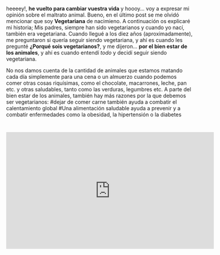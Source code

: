 heeeey!, **he vuelto para cambiar vuestra vida** y hoooy... voy a expresar mi opinión sobre el maltrato animal.
Bueno, en el último post se me olvidó mencionar que soy **Vegetariana** de nacimieno. A continuación os explicaré mi historia;
Mis padres, siempre han sido vegetarianos y cuando yo nací, también era vegetariana. Cuando llegué a los diez años (aproximadamente),
me preguntaron si quería seguir siendo vegetariana, y ahí es cuando les pregunté **¿Porqué sois vegetarianos?**, y me dijeron...
**por el bien estar de los animales**, y ahí es cuando entendí *todo* y decidí seguir siendo vegetariana.

No nos damos cuenta de la cantidad de animales que estamos matando cada día simplemente para una cena o un almuerzo cuando podemos comer otras cosas riquísimas, como el chocolate, macarrones, leche, pan etc. y otras saludables, tanto como las verduras, legumbres etc.
A parte del bien estar de los animales, también hay más razones por la que debemos ser vegetarianos:
#dejar de comer carne también ayuda a combatir el calentamiento global
#Una alimentación saludable ayuda a prevenir y a combatir enfermedades como la obesidad, la hipertensión o la diabetes
#
#
#





<iframe width="560" height="315" src="https://www.youtube.com/embed/YH338giTiv4" frameborder="0" allow="autoplay; encrypted-media" allowfullscreen></iframe>
